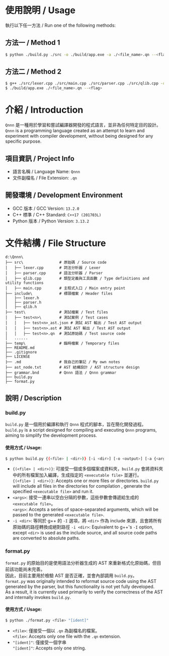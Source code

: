 # 使用說明 / Usage
執行以下任一方法 / Run one of the following methods:

## 方法一 / Method 1
```sh
$ python ./build.py ./src -o ./build/app.exe -a ./<file_name>.qn --<flag>
```

## 方法二 / Method 2
```sh
$ g++ ./src/lexer.cpp ./src/main.cpp ./src/parser.cpp ./src/qlib.cpp -o ./build/app.exe
$ ./build/app.exe ./<file_name>.qn --<flag>
```

# 介紹 / Introduction
`Qnnn` 是一種用於學習和嘗試編譯器開發的程式語言，並非為任何特定目的設計。  
`Qnnn` is a programming language created as an attempt to learn and experiment with compiler development, without being designed for any specific purpose.

## 項目資訊 / Project Info
- 語言名稱 / Language Name: `Qnnn`  
- 文件副檔名 / File Extension: `.qn`

## 開發環境 / Development Environment
- GCC 版本 / GCC Version: `13.2.0`  
- C++ 標準 / C++ Standard: `C++17 (201703L)`
- Python 版本 / Python Version: `3.13.2`

# 文件結構 / File Structure
```
d:\Qnnn\
├── src\                # 原始碼 / Source code
│   ├── lexer.cpp       # 詞法分析器 / Lexer
│   ├── parser.cpp      # 語法分析器 / Parser
│   ├── qlib.cpp        # 類型定義與工具函數 / Type definitions and utility functions
│   ├── main.cpp        # 主程式入口 / Main entry point
├── include\            # 標頭檔案 / Header files
│   ├── lexer.h
│   ├── parser.h
│   ├── qlib.h
├── test\               # 測試檔案 / Test files
│   ├── test<n>\        # 測試案例 / Test cases
│   │   ├── test<n>_ast.json # 測試 AST 輸出 / Test AST output
│   │   ├── test<n>.ast # 測試 AST 輸出 / Test AST output
│   │   ├── test<n>.qn  # 測試原始碼 / Test source code
│   ......
├── temp\               # 臨時檔案 / Temporary files
├── README.md
├── .gitignore
├── LICENSE
├── .md                 # 我自己的筆記 / My own notes
├── ast_node.txt        # AST 結構設計 / AST structure design
├── grammar.bnd         # Qnnn 語法 / Qnnn grammar
├── build.py
├── format.py
```
## 說明 / Description
### build.py
`build.py` 是一個用於編譯和執行 `Qnnn` 程式的腳本，旨在簡化開發過程。  
`build.py` is a script designed for compiling and executing `Qnnn` programs, aiming to simplify the development process.

#### 使用方式 / Usage:
```sh
$ python build.py {(<file> | <dir>)} [-i <dir>] [-o <output>] [-a {<arg>}]
```
- `{(<file> | <dir>)}`: 可接受一個或多個檔案或資料夾，`build.py` 會將資料夾中的所有檔案加入編譯，生成指定的 `<executable file>` 並運行。  
  `{(<file> | <dir>)}`: Accepts one or more files or directories. `build.py` will include all files in the directories for compilation , generate the specified `<executable file>` and run it.
- `<args>`: 接受一連串以空白分隔的參數，這些參數會傳遞給生成的 `<executable file>`。  
  `<args>`: Accepts a series of space-separated arguments, which will be passed to the generated `<executable file>`.
- `-i <dir>`: 等同於 g++ 的 `-I` 選項，將 `<dir>` 作為 include 來源，且會將所有原始碼的路徑轉換成絕對路徑
  `-i <dir>`: Equivalent to g++'s `-I` option, except `<dir>` is used as the include source, and all source code paths are converted to absolute paths.

### format.py
`format.py` 的原始目的是使用語法分析器生成的 AST 來重新格式化原始碼，但目前該功能尚未完善。  
因此，目前主要用於檢驗 AST 是否正確，並會內部調用 `build.py`。  
`format.py` was originally intended to reformat source code using the AST generated by the parser, but this functionality is not yet fully developed.  
As a result, it is currently used primarily to verify the correctness of the AST and internally invokes `build.py`.

#### 使用方式 / Usage:
```sh
$ python ./format.py <file> "[ident]"
```
- `<file>`: 僅接受一個以 `.qn` 為副檔名的檔案。  
  `<file>`: Accepts only one file with the `.qn` extension.  
- `"[ident]"`: 僅接受一個字串  
  `"[ident]"`: Accepts only one string.
